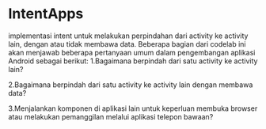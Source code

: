 # IntentApps
 implementasi intent untuk melakukan perpindahan dari activity ke activity lain, dengan atau tidak membawa data.
 Beberapa bagian dari codelab ini akan menjawab beberapa pertanyaan umum dalam pengembangan aplikasi Android sebagai berikut:
 1.Bagaimana berpindah dari satu activity ke activity lain?
 
 2.Bagaimana berpindah dari satu activity ke activity lain dengan membawa data?
 
 3.Menjalankan komponen di aplikasi lain untuk keperluan membuka browser atau melakukan pemanggilan melalui aplikasi telepon bawaan?
